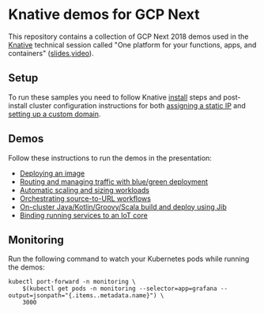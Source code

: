 # Knative demos for GCP Next

This repository contains a collection of GCP Next 2018 demos used in the [Knative](https://github.com/knative) technical session called "One platform for your functions, apps, and containers" ([slides](slides/knative-gcp-next18-one-platform-for-your-functions-applications-containers.pdf),[video](https://www.youtube.com/watch?v=F4_2gxTtLaQ)).

## Setup

To run these samples you need to follow Knative [install](https://github.com/knative/docs/tree/master/install) steps and post-install cluster configuration instructions for both [assigning a static IP](https://github.com/knative/docs/blob/master/serving/gke-assigning-static-ip-address.md) and [setting up a custom domain](https://github.com/knative/docs/blob/master/serving/using-a-custom-domain.md).

## Demos

Follow these instructions to run the demos in the presentation:

* [Deploying an image](image-deploy/README.md)
* [Routing and managing traffic with blue/green deployment](blue-green-deploy/README.md)
* [Automatic scaling and sizing workloads](auto-scaling/README.md)
* [Orchestrating source-to-URL workflows](src-to-url/README.md)
* [On-cluster Java/Kotlin/Groovy/Scala build and deploy using Jib](jib-build/README.md)
* [Binding running services to an IoT core](event-flow/README.md)


## Monitoring

Run the following command to watch your Kubernetes pods while running the demos:

```shell
kubectl port-forward -n monitoring \
    $(kubectl get pods -n monitoring --selector=app=grafana --output=jsonpath="{.items..metadata.name}") \
    3000
```
